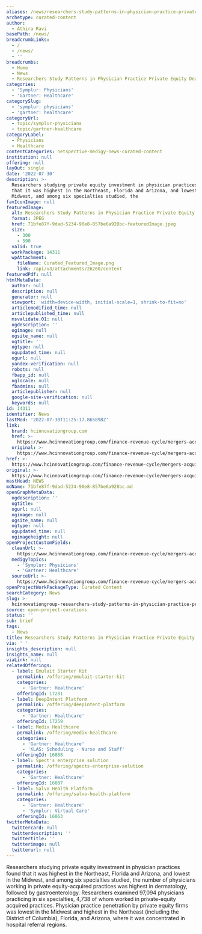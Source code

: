```yaml
---
aliases: /news/researchers-study-patterns-in-physician-practice-private-equity-deals
archetype: curated-content
author:
  - Athira Ravi
basePath: /news/
breadcrumbLinks:
  - /
  - /news/
  - ''
breadcrumbs:
  - Home
  - News
  - Researchers Study Patterns in Physician Practice Private Equity Deals
categories:
  - 'Symplur: Physicians'
  - 'Gartner: Healthcare'
categorySlug:
  - 'symplur: physicians'
  - 'gartner: healthcare'
categoryUrl:
  - topic/symplur-physicians
  - topic/gartner-healthcare
categoryLabel:
  - Physicians
  - Healthcare
contentCategories: netspective-medigy-news-curated-content
institution: null
offering: null
layOut: single
date: '2022-07-30'
description: >-
  Researchers studying private equity investment in physician practices found
  that it was highest in the Northeast, Florida and Arizona, and lowest in the
  Midwest, and among six specialties studied, the
favIconImage: null
featuredImage:
  alt: Researchers Study Patterns in Physician Practice Private Equity Deals
  format: JPEG
  href: 71bfe87f-9dad-5234-90e8-857be6a928bc-featuredImage.jpeg
  size:
    - 300
    - 590
  valid: true
  workPackage: 14311
  wpAttachment:
    fileName: Curated_Featured_Image.png
    link: /api/v3/attachments/26260/content
featuredPdf: null
htmlMetaData:
  author: null
  description: null
  generator: null
  viewport: 'width=device-width, initial-scale=1, shrink-to-fit=no'
  articlemodified_time: null
  articlepublished_time: null
  msvalidate.01: null
  ogdescription: ''
  ogimage: null
  ogsite_name: null
  ogtitle: ''
  ogtype: null
  ogupdated_time: null
  ogurl: null
  yandex-verification: null
  robots: null
  fbapp_id: null
  oglocale: null
  fbadmins: null
  articlepublisher: null
  google-site-verification: null
  keywords: null
id: 14311
identifier: News
lastMod: '2022-07-30T11:25:17.865898Z'
link:
  brand: hcinnovationgroup.com
  href: >-
    https://www.hcinnovationgroup.com/finance-revenue-cycle/mergers-acquisitions/article/21275657/researchers-study-patterns-in-physician-practice-private-equity-deals
  original: >-
    https://www.hcinnovationgroup.com/finance-revenue-cycle/mergers-acquisitions/article/21275657/researchers-study-patterns-in-physician-practice-private-equity-deals
href: >-
  https://www.hcinnovationgroup.com/finance-revenue-cycle/mergers-acquisitions/article/21275657/researchers-study-patterns-in-physician-practice-private-equity-deals
original: >-
  https://www.hcinnovationgroup.com/finance-revenue-cycle/mergers-acquisitions/article/21275657/researchers-study-patterns-in-physician-practice-private-equity-deals
mastHead: NEWS
mdName: 71bfe87f-9dad-5234-90e8-857be6a928bc.md
openGraphMetaData:
  ogdescription: ''
  ogtitle: ''
  ogurl: null
  ogimage: null
  ogsite_name: null
  ogtype: null
  ogupdated_time: null
  ogimageheight: null
openProjectCustomFields:
  cleanUrl: >-
    https://www.hcinnovationgroup.com/finance-revenue-cycle/mergers-acquisitions/article/21275657/researchers-study-patterns-in-physician-practice-private-equity-deals
  medigyTopics:
    - 'Symplur: Physicians'
    - 'Gartner: Healthcare'
  sourceUrl: >-
    https://www.hcinnovationgroup.com/finance-revenue-cycle/mergers-acquisitions/article/21275657/researchers-study-patterns-in-physician-practice-private-equity-deals
openProjectWorkPackageType: Curated Content
searchCategory: News
slug: >-
  hcinnovationgroup-researchers-study-patterns-in-physician-practice-private-equity-deals
source: open-project-curations
status: ''
sub: brief
tags:
  - News
title: Researchers Study Patterns in Physician Practice Private Equity Deals
via: ' '
insights_description: null
insights_name: null
viaLink: null
relatedOfferings:
  - label: Emulait Starter Kit
    permalink: /offering/emulait-starter-kit
    categories:
      - 'Gartner: Healthcare'
    offeringId: 17281
  - label: DeepIntent Platform
    permalink: /offering/deepintent-platform
    categories:
      - 'Gartner: Healthcare'
    offeringId: 17259
  - label: Medix Healthcare
    permalink: /offering/medix-healthcare
    categories:
      - 'Gartner: Healthcare'
      - 'KLAS: Scheduling - Nurse and Staff'
    offeringId: 16888
  - label: Spect's enterprise solution
    permalink: /offering/spects-enterprise-solution
    categories:
      - 'Gartner: Healthcare'
    offeringId: 16087
  - label: Salvo Health Platform
    permalink: /offering/salvo-health-platform
    categories:
      - 'Gartner: Healthcare'
      - 'Symplur: Virtual Care'
    offeringId: 16063
twitterMetaData:
  twittercard: null
  twitterdescription: ''
  twittertitle: ''
  twitterimage: null
  twitterurl: null
---
```

<p>Researchers studying private equity investment in physician practices found that it was highest in the Northeast, Florida and Arizona, and lowest in the Midwest, and among six specialties studied, the number of physicians working in private equity-acquired practices was highest in dermatology, followed by gastroenterology. Researchers examined 97,094 physicians practicing in six specialties, 4,738 of whom worked in private-equity acquired practices.
Physician practice penetration by private equity firms was lowest in the Midwest and highest in the Northeast (including the District of Columbia), Florida, and Arizona, where it was concentrated in hospital referral regions.</p>